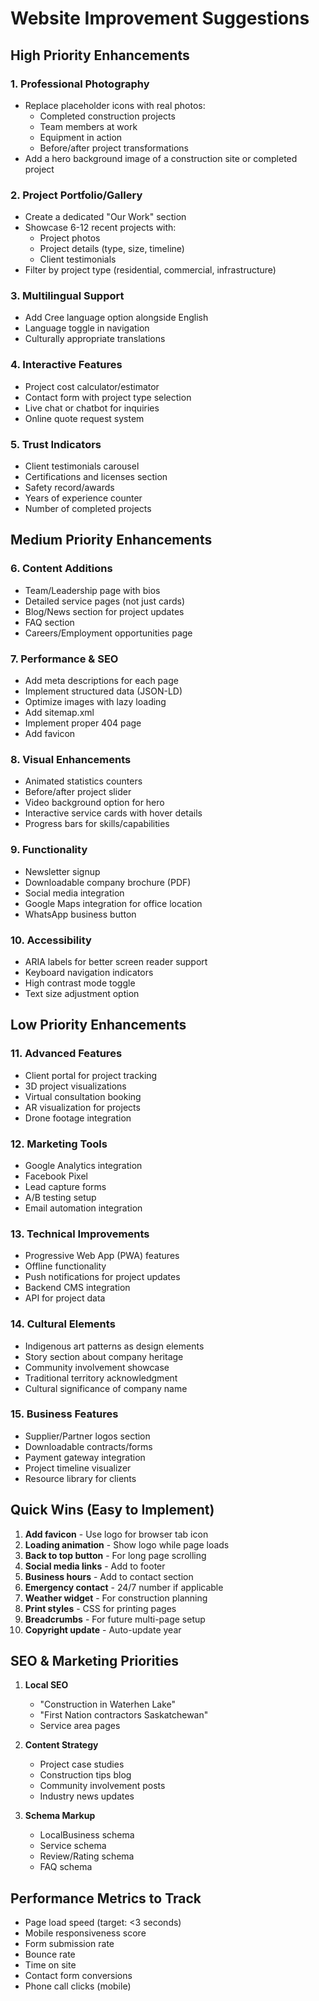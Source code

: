 # Website Improvement Suggestions

## High Priority Enhancements

### 1. **Professional Photography**
- Replace placeholder icons with real photos:
  - Completed construction projects
  - Team members at work
  - Equipment in action
  - Before/after project transformations
- Add a hero background image of a construction site or completed project

### 2. **Project Portfolio/Gallery**
- Create a dedicated "Our Work" section
- Showcase 6-12 recent projects with:
  - Project photos
  - Project details (type, size, timeline)
  - Client testimonials
- Filter by project type (residential, commercial, infrastructure)

### 3. **Multilingual Support**
- Add Cree language option alongside English
- Language toggle in navigation
- Culturally appropriate translations

### 4. **Interactive Features**
- Project cost calculator/estimator
- Contact form with project type selection
- Live chat or chatbot for inquiries
- Online quote request system

### 5. **Trust Indicators**
- Client testimonials carousel
- Certifications and licenses section
- Safety record/awards
- Years of experience counter
- Number of completed projects

## Medium Priority Enhancements

### 6. **Content Additions**
- Team/Leadership page with bios
- Detailed service pages (not just cards)
- Blog/News section for project updates
- FAQ section
- Careers/Employment opportunities page

### 7. **Performance & SEO**
- Add meta descriptions for each page
- Implement structured data (JSON-LD)
- Optimize images with lazy loading
- Add sitemap.xml
- Implement proper 404 page
- Add favicon

### 8. **Visual Enhancements**
- Animated statistics counters
- Before/after project slider
- Video background option for hero
- Interactive service cards with hover details
- Progress bars for skills/capabilities

### 9. **Functionality**
- Newsletter signup
- Downloadable company brochure (PDF)
- Social media integration
- Google Maps integration for office location
- WhatsApp business button

### 10. **Accessibility**
- ARIA labels for better screen reader support
- Keyboard navigation indicators
- High contrast mode toggle
- Text size adjustment option

## Low Priority Enhancements

### 11. **Advanced Features**
- Client portal for project tracking
- 3D project visualizations
- Virtual consultation booking
- AR visualization for projects
- Drone footage integration

### 12. **Marketing Tools**
- Google Analytics integration
- Facebook Pixel
- Lead capture forms
- A/B testing setup
- Email automation integration

### 13. **Technical Improvements**
- Progressive Web App (PWA) features
- Offline functionality
- Push notifications for project updates
- Backend CMS integration
- API for project data

### 14. **Cultural Elements**
- Indigenous art patterns as design elements
- Story section about company heritage
- Community involvement showcase
- Traditional territory acknowledgment
- Cultural significance of company name

### 15. **Business Features**
- Supplier/Partner logos section
- Downloadable contracts/forms
- Payment gateway integration
- Project timeline visualizer
- Resource library for clients

## Quick Wins (Easy to Implement)

1. **Add favicon** - Use logo for browser tab icon
2. **Loading animation** - Show logo while page loads
3. **Back to top button** - For long page scrolling
4. **Social media links** - Add to footer
5. **Business hours** - Add to contact section
6. **Emergency contact** - 24/7 number if applicable
7. **Weather widget** - For construction planning
8. **Print styles** - CSS for printing pages
9. **Breadcrumbs** - For future multi-page setup
10. **Copyright update** - Auto-update year

## SEO & Marketing Priorities

1. **Local SEO**
   - "Construction in Waterhen Lake"
   - "First Nation contractors Saskatchewan"
   - Service area pages

2. **Content Strategy**
   - Project case studies
   - Construction tips blog
   - Community involvement posts
   - Industry news updates

3. **Schema Markup**
   - LocalBusiness schema
   - Service schema
   - Review/Rating schema
   - FAQ schema

## Performance Metrics to Track

- Page load speed (target: <3 seconds)
- Mobile responsiveness score
- Form submission rate
- Bounce rate
- Time on site
- Contact form conversions
- Phone call clicks (mobile)